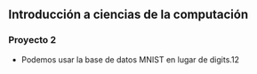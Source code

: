 ## Introducción a ciencias de la computación

### Proyecto 2

- Podemos usar la base de datos MNIST en lugar de digits.12